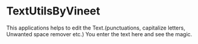 # TextUtilsByVineet
This applications helps to edit the Text.(punctuations, capitalize letters, Unwanted space remover etc.)
You enter the text here and see the magic.
